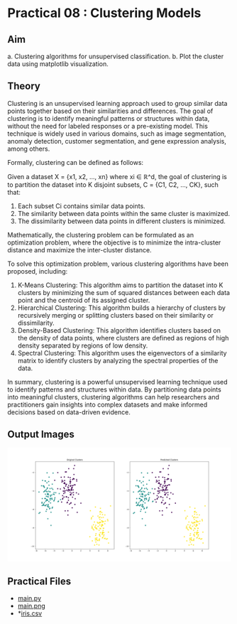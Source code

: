 # Practical 08 : Clustering Models

## Aim

a. Clustering algorithms for unsupervised classification.
b. Plot the cluster data using matplotlib visualization.

## Theory

Clustering is an unsupervised learning approach used to group similar data points together based on their similarities and differences. The goal of clustering is to identify meaningful patterns or structures within data, without the need for labeled responses or a pre-existing model. This technique is widely used in various domains, such as image segmentation, anomaly detection, customer segmentation, and gene expression analysis, among others.

Formally, clustering can be defined as follows:

Given a dataset X = {x1, x2, ..., xn} where xi ∈ ℝ^d, the goal of clustering is to partition the dataset into K disjoint subsets, C = {C1, C2, ..., CK}, such that:

1. Each subset Ci contains similar data points.
2. The similarity between data points within the same cluster is maximized.
3. The dissimilarity between data points in different clusters is minimized.

Mathematically, the clustering problem can be formulated as an optimization problem, where the objective is to minimize the intra-cluster distance and maximize the inter-cluster distance.

To solve this optimization problem, various clustering algorithms have been proposed, including:

1. K-Means Clustering: This algorithm aims to partition the dataset into K clusters by minimizing the sum of squared distances between each data point and the centroid of its assigned cluster.
2. Hierarchical Clustering: This algorithm builds a hierarchy of clusters by recursively merging or splitting clusters based on their similarity or dissimilarity.
3. Density-Based Clustering: This algorithm identifies clusters based on the density of data points, where clusters are defined as regions of high density separated by regions of low density.
4. Spectral Clustering: This algorithm uses the eigenvectors of a similarity matrix to identify clusters by analyzing the spectral properties of the data.

In summary, clustering is a powerful unsupervised learning technique used to identify patterns and structures within data. By partitioning data points into meaningful clusters, clustering algorithms can help researchers and practitioners gain insights into complex datasets and make informed decisions based on data-driven evidence.

## Output Images

![main.png](./main.png)

## Practical Files

- [main.py](./main.py)
- [main.png](./main.png)
- *[iris.csv](./iris.csv)